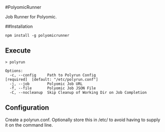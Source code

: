 #PolyomicRunner

Job Runner for Polyomic.

##Installation

````
npm install -g polyomicrunner
````

## Execute

````
> polyrun

Options:
  -c, --config     Path to Polyrun Config                         [required]  [default: "/etc/polyrun.conf"]
  -j, --job        Polyomic Job URL                             
  -f, --file       Polyomic Job JSON File                       
  -C, --nocleanup  Skip Cleanup of Working Dir on Job Completion
````

## Configuration

Create a polyrun.conf.  Optionally store this in /etc/ to avoid having to supply it on the command line.
